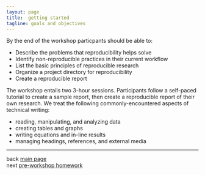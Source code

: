```yaml
---
layout: page
title:  getting started 
tagline: goals and objectives
---
```


By the end of the workshop particpants should be able to: 

- Describe the problems that reproducibility helps solve 
- Identify non-reproducible practices in their current workflow 
- List the basic principles of reproducible research 
- Organize a project directory for reproducibility 
- Create a reproducible report 

The workshop entails two 3-hour sessions. Participants follow a self-paced tutorial to create a sample report, then create a reproducible report of their own research. We treat the following commonly-encountered aspects of technical writing: 

- reading, manipulating, and analyzing data 
- creating tables and graphs 
- writing equations and in-line results 
- managing headings, references, and external media 


--- 
back [main page](../index.html)<br>
next [pre-workshop homework](0102_pre-hw.html) 
